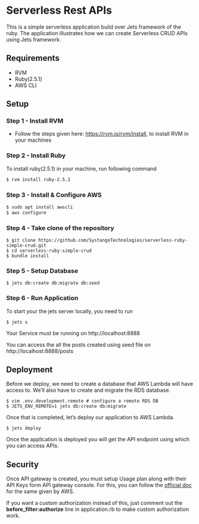 # Serverless Rest APIs
This is a simple serverless application build over Jets framework of the ruby. The application illustrates how we can create Serverless CRUD APIs using Jets framework.
## Requirements
* RVM
* Ruby(2.5.1)
* AWS CLI

## Setup

### Step 1 - Install RVM
* Follow the steps given here: https://rvm.io/rvm/install, to install RVM in your machines

### Step 2 - Install Ruby
To install ruby(2.5.1) in your machine, run following command
```sh
$ rvm install ruby-2.5.1
```
### Step 3 - Install & Configure AWS
```sh
$ sudo apt install awscli
$ aws configure
```

### Step 4 - Take clone of the repository

```ruby_on_rails
$ git clone https://github.com/SystangoTechnologies/serverless-ruby-simple-crud.git
$ cd serverless-ruby-simple-crud
$ bundle install
```

### Step 5 - Setup Database

```ruby_on_rails
$ jets db:create db:migrate db:seed
```
### Step 6 - Run Application

To start your the jets server locally, you need to run

```ruby_on_rails
$ jets s
```
Your Service must be running on http://localhost:8888

You can access the all the posts created using seed file on http://localhost:8888/posts

## Deployment
 Before we deploy, we need to create a database that AWS Lambda will have access to.
 We’ll also have to create and migrate the RDS database.
```ruby_on_rails
$ vim .env.development.remote # configure a remote RDS DB
$ JETS_ENV_REMOTE=1 jets db:create db:migrate
```
Once that is completed, let’s deploy our application to AWS Lambda.

```ruby_on_rails
$ jets deploy
```

Once the application is deployed you will get the API endpoint using which you can access  APIs.

## Security

Once API gateway is created, you must setup Usage plan along with their API Keys form API gateway console. For this, you can follow the [official doc](https://docs.aws.amazon.com/apigateway/latest/developerguide/api-gateway-setup-api-key-with-console.html) for the same given by AWS.

If you want a custom authorization instead of this, just comment out the **before_filter:authorize** line in application.rb to make custom authorization work.
